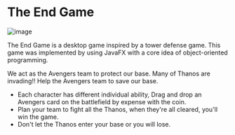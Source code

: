 # The End Game

![image](https://user-images.githubusercontent.com/70104446/152639467-ed06b793-268e-4610-b9ed-6d2e2406237a.png)

The End Game is a desktop game inspired by a tower defense game. This game was implemented by using JavaFX with a core idea of object-oriented programming.

We act as the Avengers team to protect our base. Many of Thanos are invading!! Help the Avengers team to save our base.

- Each character has different individual ability, Drag and drop an Avengers card on the battlefield by expense with the coin.
- Plan your team to fight all the Thanos, when they're all cleared, you'll win the game.
- Don't let the Thanos enter your base or you will lose.
